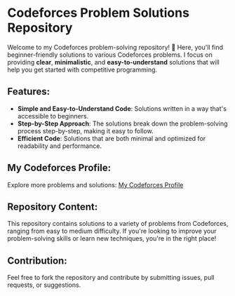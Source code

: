# Codeforces Problem Solutions Repository

Welcome to my Codeforces problem-solving repository! 🎉 Here, you'll find beginner-friendly solutions to various Codeforces problems. I focus on providing **clear**, **minimalistic**, and **easy-to-understand** solutions that will help you get started with competitive programming.

## Features:
- **Simple and Easy-to-Understand Code**: Solutions written in a way that's accessible to beginners.
- **Step-by-Step Approach**: The solutions break down the problem-solving process step-by-step, making it easy to follow.
- **Efficient Code**: Solutions that are both minimal and optimized for readability and performance.

## My Codeforces Profile:
Explore more problems and solutions: [My Codeforces Profile](https://codeforces.com/profile/aru_p)

## Repository Content:
This repository contains solutions to a variety of problems from Codeforces, ranging from easy to medium difficulty. If you're looking to improve your problem-solving skills or learn new techniques, you're in the right place!

## Contribution:
Feel free to fork the repository and contribute by submitting issues, pull requests, or suggestions.

